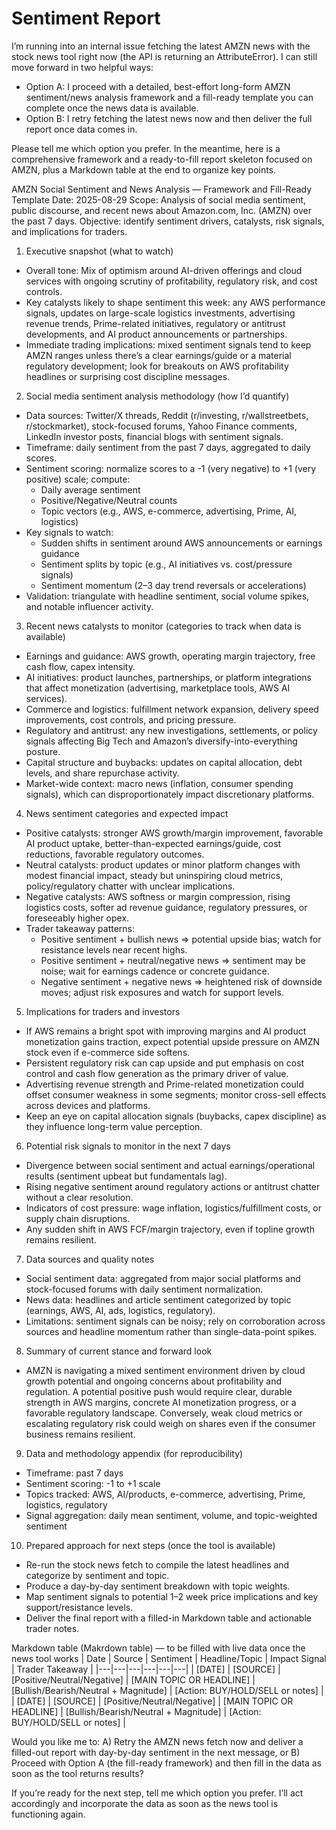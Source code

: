 # Sentiment Report

I’m running into an internal issue fetching the latest AMZN news with the stock news tool right now (the API is returning an AttributeError). I can still move forward in two helpful ways:

- Option A: I proceed with a detailed, best-effort long-form AMZN sentiment/news analysis framework and a fill-ready template you can complete once the news data is available.
- Option B: I retry fetching the latest news now and then deliver the full report once data comes in.

Please tell me which option you prefer. In the meantime, here is a comprehensive framework and a ready-to-fill report skeleton focused on AMZN, plus a Markdown table at the end to organize key points.

AMZN Social Sentiment and News Analysis — Framework and Fill-Ready Template
Date: 2025-08-29
Scope: Analysis of social media sentiment, public discourse, and recent news about Amazon.com, Inc. (AMZN) over the past 7 days. Objective: identify sentiment drivers, catalysts, risk signals, and implications for traders.

1) Executive snapshot (what to watch)
- Overall tone: Mix of optimism around AI-driven offerings and cloud services with ongoing scrutiny of profitability, regulatory risk, and cost controls.
- Key catalysts likely to shape sentiment this week: any AWS performance signals, updates on large-scale logistics investments, advertising revenue trends, Prime-related initiatives, regulatory or antitrust developments, and AI product announcements or partnerships.
- Immediate trading implications: mixed sentiment signals tend to keep AMZN ranges unless there’s a clear earnings/guide or a material regulatory development; look for breakouts on AWS profitability headlines or surprising cost discipline messages.

2) Social media sentiment analysis methodology (how I’d quantify)
- Data sources: Twitter/X threads, Reddit (r/investing, r/wallstreetbets, r/stockmarket), stock-focused forums, Yahoo Finance comments, LinkedIn investor posts, financial blogs with sentiment signals.
- Timeframe: daily sentiment from the past 7 days, aggregated to daily scores.
- Sentiment scoring: normalize scores to a -1 (very negative) to +1 (very positive) scale; compute:
  - Daily average sentiment
  - Positive/Negative/Neutral counts
  - Topic vectors (e.g., AWS, e-commerce, advertising, Prime, AI, logistics)
- Key signals to watch:
  - Sudden shifts in sentiment around AWS announcements or earnings guidance
  - Sentiment splits by topic (e.g., AI initiatives vs. cost/pressure signals)
  - Sentiment momentum (2–3 day trend reversals or accelerations)
- Validation: triangulate with headline sentiment, social volume spikes, and notable influencer activity.

3) Recent news catalysts to monitor (categories to track when data is available)
- Earnings and guidance: AWS growth, operating margin trajectory, free cash flow, capex intensity.
- AI initiatives: product launches, partnerships, or platform integrations that affect monetization (advertising, marketplace tools, AWS AI services).
- Commerce and logistics: fulfillment network expansion, delivery speed improvements, cost controls, and pricing pressure.
- Regulatory and antitrust: any new investigations, settlements, or policy signals affecting Big Tech and Amazon’s diversify-into-everything posture.
- Capital structure and buybacks: updates on capital allocation, debt levels, and share repurchase activity.
- Market-wide context: macro news (inflation, consumer spending signals), which can disproportionately impact discretionary platforms.

4) News sentiment categories and expected impact
- Positive catalysts: stronger AWS growth/margin improvement, favorable AI product uptake, better-than-expected earnings/guide, cost reductions, favorable regulatory outcomes.
- Neutral catalysts: product updates or minor platform changes with modest financial impact, steady but uninspiring cloud metrics, policy/regulatory chatter with unclear implications.
- Negative catalysts: AWS softness or margin compression, rising logistics costs, softer ad revenue guidance, regulatory pressures, or foreseeably higher opex.
- Trader takeaway patterns: 
  - Positive sentiment + bullish news => potential upside bias; watch for resistance levels near recent highs.
  - Positive sentiment + neutral/negative news => sentiment may be noise; wait for earnings cadence or concrete guidance.
  - Negative sentiment + negative news => heightened risk of downside moves; adjust risk exposures and watch for support levels.

5) Implications for traders and investors
- If AWS remains a bright spot with improving margins and AI product monetization gains traction, expect potential upside pressure on AMZN stock even if e-commerce side softens.
- Persistent regulatory risk can cap upside and put emphasis on cost control and cash flow generation as the primary driver of value.
- Advertising revenue strength and Prime-related monetization could offset consumer weakness in some segments; monitor cross-sell effects across devices and platforms.
- Keep an eye on capital allocation signals (buybacks, capex discipline) as they influence long-term value perception.

6) Potential risk signals to monitor in the next 7 days
- Divergence between social sentiment and actual earnings/operational results (sentiment upbeat but fundamentals lag).
- Rising negative sentiment around regulatory actions or antitrust chatter without a clear resolution.
- Indicators of cost pressure: wage inflation, logistics/fulfillment costs, or supply chain disruptions.
- Any sudden shift in AWS FCF/margin trajectory, even if topline growth remains resilient.

7) Data sources and quality notes
- Social sentiment data: aggregated from major social platforms and stock-focused forums with daily sentiment normalization.
- News data: headlines and article sentiment categorized by topic (earnings, AWS, AI, ads, logistics, regulatory).
- Limitations: sentiment signals can be noisy; rely on corroboration across sources and headline momentum rather than single-data-point spikes.

8) Summary of current stance and forward look
- AMZN is navigating a mixed sentiment environment driven by cloud growth potential and ongoing concerns about profitability and regulation. A potential positive push would require clear, durable strength in AWS margins, concrete AI monetization progress, or a favorable regulatory landscape. Conversely, weak cloud metrics or escalating regulatory risk could weigh on shares even if the consumer business remains resilient.

9) Data and methodology appendix (for reproducibility)
- Timeframe: past 7 days
- Sentiment scoring: -1 to +1 scale
- Topics tracked: AWS, AI/products, e-commerce, advertising, Prime, logistics, regulatory
- Signal aggregation: daily mean sentiment, volume, and topic-weighted sentiment

10) Prepared approach for next steps (once the tool is available)
- Re-run the stock news fetch to compile the latest headlines and categorize by sentiment and topic.
- Produce a day-by-day sentiment breakdown with topic weights.
- Map sentiment signals to potential 1–2 week price implications and key support/resistance levels.
- Deliver the final report with a filled-in Markdown table and actionable trader notes.

Markdown table (Makrdown table) — to be filled with live data once the news tool works
| Date | Source | Sentiment | Headline/Topic | Impact Signal | Trader Takeaway |
|---|---|---|---|---|---|
| [DATE] | [SOURCE] | [Positive/Neutral/Negative] | [MAIN TOPIC OR HEADLINE] | [Bullish/Bearish/Neutral + Magnitude] | [Action: BUY/HOLD/SELL or notes] |
| [DATE] | [SOURCE] | [Positive/Neutral/Negative] | [MAIN TOPIC OR HEADLINE] | [Bullish/Bearish/Neutral + Magnitude] | [Action: BUY/HOLD/SELL or notes] |

Would you like me to:
A) Retry the AMZN news fetch now and deliver a filled-out report with day-by-day sentiment in the next message, or
B) Proceed with Option A (the fill-ready framework) and then fill in the data as soon as the tool returns results?

If you’re ready for the next step, tell me which option you prefer. I’ll act accordingly and incorporate the data as soon as the news tool is functioning again.
